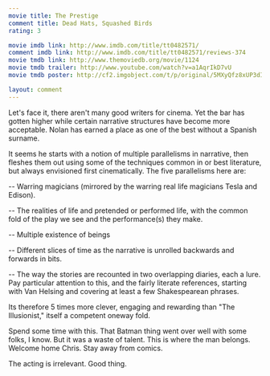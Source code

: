 ```yaml
---
movie title: The Prestige
comment title: Dead Hats, Squashed Birds
rating: 3

movie imdb link: http://www.imdb.com/title/tt0482571/
comment imdb link: http://www.imdb.com/title/tt0482571/reviews-374
movie tmdb link: http://www.themoviedb.org/movie/1124
movie tmdb trailer: http://www.youtube.com/watch?v=a1AqrIkD7vU
movie tmdb poster: http://cf2.imgobject.com/t/p/original/5MXyQfz8xUP3dIFPTubhTsbFY6N.jpg

layout: comment
---
```


Let's face it, there aren't many good writers for cinema. Yet the bar has gotten higher while certain narrative structures have become more acceptable. Nolan has earned a place as one of the best without a Spanish surname. 

It seems he starts with a notion of multiple parallelisms in narrative, then fleshes them out using some of the techniques common in or best literature, but always envisioned first cinematically. The five parallelisms here are:

-- Warring magicians (mirrored by the warring real life magicians Tesla and Edison).

-- The realities of life and pretended or performed life, with the common fold of the play we see and the performance(s) they make.

-- Multiple existence of beings

-- Different slices of time as the narrative is unrolled backwards and forwards in bits.

-- The way the stories are recounted in two overlapping diaries, each a lure. Pay particular attention to this, and the fairly literate references, starting with Van Helsing and covering at least a few Shakespearean phrases.

Its therefore 5 times more clever, engaging and rewarding than "The Illusionist," itself a competent oneway fold.

Spend some time with this. That Batman thing went over well with some folks, I know. But it was a waste of talent. This is where the man belongs. Welcome home Chris. Stay away from comics.

The acting is irrelevant. Good thing.
